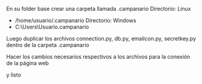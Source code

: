 En su folder base crear una carpeta llamada .campanario
Directorio: Linux
- /home/usuario/.campanario
Directorio: Windows
- C:\Users\Usuario\.campanario

Luego duplicar los archivos connection.py, db.py, emailcon.py, secretkey.py 
dentro de la carpeta .campanario

Hacer los cambios necesarios respectivos a los archivos para la conexión de la página web

y listo
